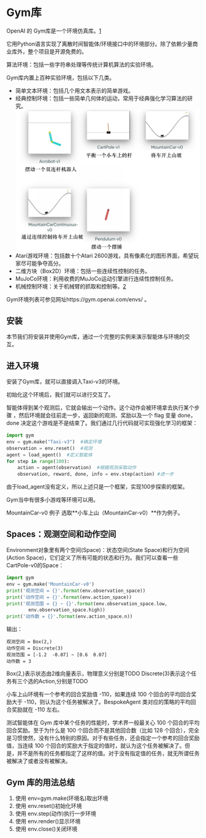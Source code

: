 

<!--
 * @version:
 * @Author:  StevenJokess（蔡舒起） https://github.com/StevenJokess
 * @Date: 2023-03-02 14:41:35
 * @LastEditors:  StevenJokess（蔡舒起） https://github.com/StevenJokess
 * @LastEditTime: 2023-09-06 11:28:29
 * @Description:
 * @Help me: 如有帮助，请赞助，失业3年了。![支付宝收款码](https://github.com/StevenJokess/d2rl/blob/master/img/%E6%94%B6.jpg)
 * @TODO::
 * @Reference:
-->
# Gym库

OpenAI 的 Gym库是一个环境仿真库。[1]

它用Python语言实现了离散时间智能体/环境接口中的环境部分。除了依赖少量商业库外，整个项目是开源免费的。

算法环境：包括一些字符串处理等传统计算机算法的实验环境。

Gym库内置上百种实验环境，包括以下几类。
- 简单文本环境：包括几个用文本表示的简单游戏。
- 经典控制环境：包括一些简单几何体的运动，常用于经典强化学习算法的研究。![经典控制环境](../../img/gym_basic.png)
- Atari游戏环境：包括数十个Atari 2600游戏，具有像素化的图形界面，希望玩家尽可能争夺高分。
- 二维方块（Box2D）环境：包括一些连续性控制的任务。
- MuJoCo环境：利用收费的MuJoCo运动引擎进行连续性控制任务。
- 机械控制环境：关于机械臂的抓取和控制等。[2]

Gym环境列表可参见网址https://gym.openai.com/envs/ 。

## 安装

本节我们将安装并使用Gym库，通过一个完整的实例来演示智能体与环境的交互。



## 进入环境

安装了Gym库，就可以直接调入Taxi-v3的环境。

初始化这个环境后，我们就可以进行交互了。

智能体得到某个观测后，它就会输出一个动作。这个动作会被环境拿去执行某个步骤 ，然后环境就会往前走一步，返回新的观测、奖励以及一个 flag 变量 done，done 决定这个游戏是不是结束了。我们通过几行代码就可实现强化学习的框架：

```python
import gym
env = gym.make("Taxi-v3")  #确定环境
observation = env.reset()  #观测
agent = load_agent()  #定义智能体
for step in range(100):
    action = agent(observation)  #根据观测采取动作
    observation, reward, done, info = env.step(action) #进一步
```

由于load_agent没有定义，所以上述只是一个框架，实现100步探索的框架。

Gym当中有很多小游戏等环境可以用。

MountainCar-v0 例子
选取**小车上山（MountainCar-v0）**作为例子。

## Spaces：观测空间和动作空间

Environment对象里有两个空间(Space)：状态空间(State Space)和行为空间(Action Space)，它们定义了所有可能的状态和行为。我们可以查看一些CartPole-v0的Space：

```python
import gym
env = gym.make('MountainCar-v0')
print('观测空间 = {}'.format(env.observation_space))
print('动作空间 = {}'.format(env.action_space))
print('观测范围 = {} ~ {}'.format(env.observation_space.low,
        env.observation_space.high))
print('动作数 = {}'.format(env.action_space.n))
```


输出：

```
观测空间 = Box(2,)
动作空间 = Discrete(3)
观测范围 = [-1.2  -0.07] ~ [0.6  0.07]
动作数 = 3
```

Box(2,)表示状态由2维向量表示，物理意义分别是TODO
Discrete(3)表示这个任务有三个选的Action,分别是TODO

小车上山环境有一个参考的回合奖励值 -110，如果连续 100 个回合的平均回合奖励大于 -110，则认为这个任务被解决了。BespokeAgent 类对应的策略的平均回合奖励就在 -110 左右。

测试智能体在 Gym 库中某个任务的性能时，学术界一般最关心 100 个回合的平均回合奖励。至于为什么是 100 个回合而不是其他回合数（比如 128 个回合），完全是习惯使然，没有什么特别的原因。对于有些任务，还会指定一个参考的回合奖励值，当连续 100 个回合的奖励大于指定的值时，就认为这个任务被解决了。但是，并不是所有的任务都指定了这样的值。对于没有指定值的任务，就无所谓任务被解决了或者没有被解决。




## Gym 库的用法总结

1. 使用 env=gym.make(环境名)取出环境
1. 使用 env.reset()初始化环境
1. 使用 env.step(动作)执行一步环境
1. 使用 env.render()显示环境
1. 使用 env.close()关闭环境


[1]: https://blog.csdn.net/qq_40990057/article/details/125750328
[2]: https://developer.aliyun.com/article/726171
